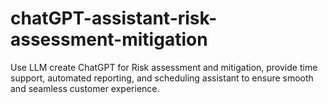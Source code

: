 # chatGPT-assistant-risk-assessment-mitigation
Use LLM create ChatGPT for Risk assessment and mitigation, provide time support, automated reporting, and scheduling assistant to ensure smooth and seamless customer experience.

